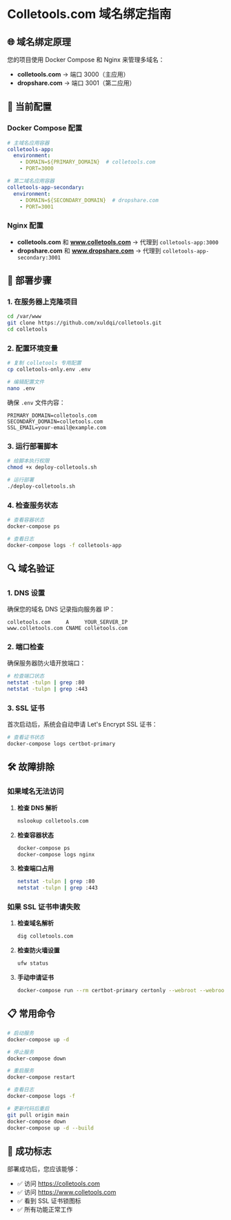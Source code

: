 # Colletools.com 域名绑定指南

## 🌐 域名绑定原理

您的项目使用 Docker Compose 和 Nginx 来管理多域名：

- **colletools.com** → 端口 3000（主应用）
- **dropshare.com** → 端口 3001（第二应用）

## 🔧 当前配置

### Docker Compose 配置
```yaml
# 主域名应用容器
colletools-app:
  environment:
    - DOMAIN=${PRIMARY_DOMAIN}  # colletools.com
    - PORT=3000

# 第二域名应用容器  
colletools-app-secondary:
  environment:
    - DOMAIN=${SECONDARY_DOMAIN}  # dropshare.com
    - PORT=3001
```

### Nginx 配置
- **colletools.com** 和 **www.colletools.com** → 代理到 `colletools-app:3000`
- **dropshare.com** 和 **www.dropshare.com** → 代理到 `colletools-app-secondary:3001`

## 🚀 部署步骤

### 1. 在服务器上克隆项目
```bash
cd /var/www
git clone https://github.com/xuldqi/colletools.git
cd colletools
```

### 2. 配置环境变量
```bash
# 复制 colletools 专用配置
cp colletools-only.env .env

# 编辑配置文件
nano .env
```

确保 `.env` 文件内容：
```env
PRIMARY_DOMAIN=colletools.com
SECONDARY_DOMAIN=colletools.com
SSL_EMAIL=your-email@example.com
```

### 3. 运行部署脚本
```bash
# 给脚本执行权限
chmod +x deploy-colletools.sh

# 运行部署
./deploy-colletools.sh
```

### 4. 检查服务状态
```bash
# 查看容器状态
docker-compose ps

# 查看日志
docker-compose logs -f colletools-app
```

## 🔍 域名验证

### 1. DNS 设置
确保您的域名 DNS 记录指向服务器 IP：
```
colletools.com     A     YOUR_SERVER_IP
www.colletools.com CNAME colletools.com
```

### 2. 端口检查
确保服务器防火墙开放端口：
```bash
# 检查端口状态
netstat -tulpn | grep :80
netstat -tulpn | grep :443
```

### 3. SSL 证书
首次启动后，系统会自动申请 Let's Encrypt SSL 证书：
```bash
# 查看证书状态
docker-compose logs certbot-primary
```

## 🛠️ 故障排除

### 如果域名无法访问

1. **检查 DNS 解析**
   ```bash
   nslookup colletools.com
   ```

2. **检查容器状态**
   ```bash
   docker-compose ps
   docker-compose logs nginx
   ```

3. **检查端口占用**
   ```bash
   netstat -tulpn | grep :80
   netstat -tulpn | grep :443
   ```

### 如果 SSL 证书申请失败

1. **检查域名解析**
   ```bash
   dig colletools.com
   ```

2. **检查防火墙设置**
   ```bash
   ufw status
   ```

3. **手动申请证书**
   ```bash
   docker-compose run --rm certbot-primary certonly --webroot --webroot-path=/var/www/certbot --email your-email@example.com --agree-tos --no-eff-email -d colletools.com -d www.colletools.com
   ```

## 📋 常用命令

```bash
# 启动服务
docker-compose up -d

# 停止服务
docker-compose down

# 重启服务
docker-compose restart

# 查看日志
docker-compose logs -f

# 更新代码后重启
git pull origin main
docker-compose down
docker-compose up -d --build
```

## 🌟 成功标志

部署成功后，您应该能够：
- ✅ 访问 https://colletools.com
- ✅ 访问 https://www.colletools.com
- ✅ 看到 SSL 证书锁图标
- ✅ 所有功能正常工作
